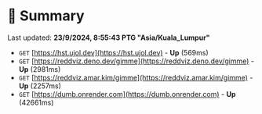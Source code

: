 # 📖 Summary
Last updated: **23/9/2024, 8:55:43 PTG "Asia/Kuala_Lumpur"**

- `GET` [https://hst.ujol.dev](https://hst.ujol.dev) - **Up** (569ms)
- `GET` [https://reddviz.deno.dev/gimme](https://reddviz.deno.dev/gimme) - **Up** (2981ms)
- `GET` [https://reddviz.amar.kim/gimme](https://reddviz.amar.kim/gimme) - **Up** (2257ms)
- `GET` [https://dumb.onrender.com](https://dumb.onrender.com) - **Up** (42661ms)
